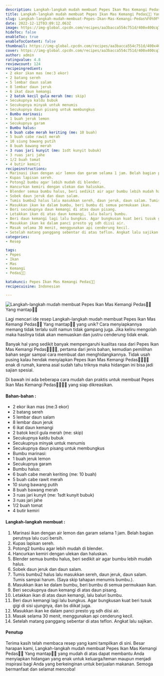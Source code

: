 ```yaml
---
description: Langkah-langkah mudah membuat Pepes Ikan Mas Kemangi Pedas👩‍🍳 Yang mantap"
title: Langkah-langkah mudah membuat Pepes Ikan Mas Kemangi Pedas👩‍🍳 Yang mantap
slug: Langkah-langkah-mudah-membuat-Pepes-Ikan-Mas-Kemangi-Pedas%F0%9F%91%A9%E2%80%8D%F0%9F%8D%B3-Yang-mantap
date: 2022-12-12T03:09:12.063Z
image: https://img-global.cpcdn.com/recipes/aa3bacca554c751d/400x400cq70/photo.jpg
hideToc: false
enableToc: true
enableTocContent: false
thumbnail: https://img-global.cpcdn.com/recipes/aa3bacca554c751d/400x400cq70/photo.jpg
cover: https://img-global.cpcdn.com/recipes/aa3bacca554c751d/400x400cq70/photo.jpg
author: admin
ratingvalue: 4.8
reviewcount: 124
recipeingredient:
- 2 ekor ikan mas (me:3 ekor)
- 2 batang sereh
- 5 lembar daun salam
- 8 lembar daun jeruk
- 6 ikat daun kemangi
- 2 batok kecil gula merah (me: skip)
- Secukupnya kaldu bubuk
- Secukupnya minyak untuk menumis
- Secukupnya daun pisang untuk membungkus
- Bumbu marinasi:
- 1 buah jeruk lemon
- Secukupnya garam
- Bumbu halus:
- 6 buah cabe merah keriting (me: 10 buah)
- 5 buah cabe rawit merah
- 10 siung bawang putih
- 8 buah bawang merah
- 3 ruas jari kunyit (me: 1sdt kunyit bubuk)
- 3 ruas jari jahe
- 1/2 buah tomat
- 4 butir kemiri
recipeinstructions:
- Marinasi ikan dengan air lemon dan garam selama 1 jam. Belah bagian perutnya lalu cuci bersih.
- Kupas lapisan sereh.
- Potong2 bumbu agar lebih mudah di blender.
- Hancurkan kemiri dengan ulekan dan haluskan.
- Blender semua bumbu halus, beri sedikit air agar bumbu lebih mudah halus.
- Sobek daun jeruk dan daun salam.
- Tumis bumbu2 halus lalu masukkan sereh, daun jeruk, daun salam. Tumis sampai harum. (Saya skip tahapan menumis bumbu.).
- Masukkan ikan ke dalam bumbu, beri bumbu di semua permukaan ikan.
- Beri secukupnya daun kemangi di atas daun pisang.
- Letakkan ikan di atas daun kemangi, lalu baluri bumbu.
- Beri daun kemangi lagi lalu bungkus. Agar bungkusan kuat beri tusuk gigi di sisi ujungnya, dan bs diikat juga.
- Masukkan ikan ke dalam panci presto yg sdh diisi air.
- Masak selama 30 menit, menggunakan api cenderung kecil.
- Setelah matang panggang sebentar di atas teflon. Angkat lalu sajikan.
categories:
- Resep

tags:
- Pepes
- Ikan
- Mas
- Kemangi
- Pedas👩‍🍳

katakunci: Pepes Ikan Mas Kemangi Pedas👩‍🍳
recipecuisine: Indonesian

---
```


![Langkah-langkah mudah membuat Pepes Ikan Mas Kemangi Pedas👩‍🍳 Yang mantap👩‍🍳](https://img-global.cpcdn.com/recipes/aa3bacca554c751d/400x400cq70/photo.jpg)

Lagi mencari ide resep Langkah-langkah mudah membuat Pepes Ikan Mas Kemangi Pedas👩‍🍳 Yang mantap👩‍🍳 yang unik? Cara menyiapkannya memang tidak terlalu sulit namun tidak gampang juga. Jika keliru mengolah maka hasilnya tidak akan memuaskan dan justru cenderung tidak enak.

Banyak hal yang sedikit banyak mempengaruhi kualitas rasa dari Pepes Ikan Mas Kemangi Pedas👩‍🍳👩‍🍳, pertama dari jenis bahan, kemudian pemilihan bahan segar sampai cara membuat dan menghidangkannya. Tidak usah pusing kalau hendak menyiapkan Pepes Ikan Mas Kemangi Pedas👩‍🍳👩‍🍳 enak di rumah, karena asal sudah tahu triknya maka hidangan ini bisa jadi sajian spesial.

Di bawah ini ada beberapa cara mudah dan praktis untuk membuat Pepes Ikan Mas Kemangi Pedas👩‍🍳👩‍🍳 yang siap dikreasikan.

<!--inarticleads1-->

#### Bahan-bahan :

- 2 ekor ikan mas (me:3 ekor)
- 2 batang sereh
- 5 lembar daun salam
- 8 lembar daun jeruk
- 6 ikat daun kemangi
- 2 batok kecil gula merah (me: skip)
- Secukupnya kaldu bubuk
- Secukupnya minyak untuk menumis
- Secukupnya daun pisang untuk membungkus
- Bumbu marinasi:
- 1 buah jeruk lemon
- Secukupnya garam
- Bumbu halus:
- 6 buah cabe merah keriting (me: 10 buah)
- 5 buah cabe rawit merah
- 10 siung bawang putih
- 8 buah bawang merah
- 3 ruas jari kunyit (me: 1sdt kunyit bubuk)
- 3 ruas jari jahe
- 1/2 buah tomat
- 4 butir kemiri

<!--inarticleads2-->

#### Langkah-langkah membuat :

1. Marinasi ikan dengan air lemon dan garam selama 1 jam. Belah bagian perutnya lalu cuci bersih.
1. Kupas lapisan sereh.
1. Potong2 bumbu agar lebih mudah di blender.
1. Hancurkan kemiri dengan ulekan dan haluskan.
1. Blender semua bumbu halus, beri sedikit air agar bumbu lebih mudah halus.
1. Sobek daun jeruk dan daun salam.
1. Tumis bumbu2 halus lalu masukkan sereh, daun jeruk, daun salam. Tumis sampai harum. (Saya skip tahapan menumis bumbu.).
1. Masukkan ikan ke dalam bumbu, beri bumbu di semua permukaan ikan.
1. Beri secukupnya daun kemangi di atas daun pisang.
1. Letakkan ikan di atas daun kemangi, lalu baluri bumbu.
1. Beri daun kemangi lagi lalu bungkus. Agar bungkusan kuat beri tusuk gigi di sisi ujungnya, dan bs diikat juga.
1. Masukkan ikan ke dalam panci presto yg sdh diisi air.
1. Masak selama 30 menit, menggunakan api cenderung kecil.
1. Setelah matang panggang sebentar di atas teflon. Angkat lalu sajikan.

#### Penutup

Terima kasih telah membaca resep yang kami tampilkan di sini. Besar harapan kami, Langkah-langkah mudah membuat Pepes Ikan Mas Kemangi Pedas👩‍🍳 Yang mantap👩‍🍳 yang mudah di atas dapat membantu Anda menyiapkan hidangan yang enak untuk keluarga/teman maupun menjadi inspirasi bagi Anda yang berkeinginan untuk berjualan makanan. Semoga bermanfaat dan selamat mencoba!